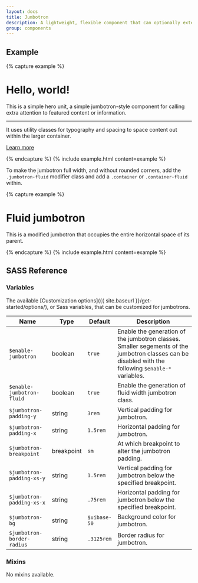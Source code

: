 ```yaml
---
layout: docs
title: Jumbotron
description: A lightweight, flexible component that can optionally extend the entire viewport to showcase key marketing messages on your site.
group: components
---
```


## Example

{% capture example %}
<div class="jumbotron">
  <h1>Hello, world!</h1>
  <p class="lead">This is a simple hero unit, a simple jumbotron-style component for calling extra attention to featured content or information.</p>
  <hr class="my-2">
  <p>It uses utility classes for typography and spacing to space content out within the larger container.</p>
  <p class="lead">
    <a class="btn btn-primary btn-lg" href="#" role="button">Learn more</a>
  </p>
</div>
{% endcapture %}
{% include example.html content=example %}

To make the jumbotron full width, and without rounded corners, add the `.jumbotron-fluid` modifier class and add a `.container` or `.container-fluid` within.

{% capture example %}
<div class="jumbotron jumbotron-fluid">
  <div class="container">
    <h1>Fluid jumbotron</h1>
    <p class="lead">This is a modified jumbotron that occupies the entire horizontal space of its parent.</p>
  </div>
</div>
{% endcapture %}
{% include example.html content=example %}

## SASS Reference

### Variables

The available [Customization options]({{ site.baseurl }}/get-started/options/), or Sass variables, that can be customized for jumbotrons.

<div class="table-scroll">
    <table class="table table-bordered table-striped">
        <thead>
            <tr>
                <th style="width: 100px;">Name</th>
                <th style="width: 50px;">Type</th>
                <th style="width: 50px;">Default</th>
                <th>Description</th>
            </tr>
        </thead>
        <tbody>
            <tr>
                <td><code>$enable-jumbotron</code></td>
                <td>boolean</td>
                <td><code>true</code></td>
                <td>
                    Enable the generation of the jumbotron classes.
                    Smaller segements of the jumbotron classes can be disabled with the following <code>$enable-*</code> variables.
                </td>
            </tr>
            <tr>
                <td><code>$enable-jumbotron-fluid</code></td>
                <td>boolean</td>
                <td><code>true</code></td>
                <td>
                    Enable the generation of fluid width jumbotron class.
                </td>
            </tr>
            <tr>
                <td><code>$jumbotron-padding-y</code></td>
                <td>string</td>
                <td><code>3rem</code></td>
                <td>
                    Vertical padding for jumbotron.
                </td>
            </tr>
            <tr>
                <td><code>$jumbotron-padding-x</code></td>
                <td>string</td>
                <td><code>1.5rem</code></td>
                <td>
                    Horizontal padding for jumbotron.
                </td>
            </tr>
            <tr>
                <td><code>$jumbotron-breakpoint</code></td>
                <td>breakpoint</td>
                <td><code>sm</code></td>
                <td>
                    At which breakpoint to alter the jumbotron padding.
                </td>
            </tr>
            <tr>
                <td><code>$jumbotron-padding-xs-y</code></td>
                <td>string</td>
                <td><code>1.5rem</code></td>
                <td>
                    Vertical padding for jumbotron below the specified breakpoint.
                </td>
            </tr>
            <tr>
                <td><code>$jumbotron-padding-xs-x</code></td>
                <td>string</td>
                <td><code>.75rem</code></td>
                <td>
                    Horizontal padding for jumbotron below the specified breakpoint.
                </td>
            </tr>
            <tr>
                <td><code>$jumbotron-bg</code></td>
                <td>string</td>
                <td><code>$uibase-50</code></td>
                <td>
                    Background color for jumbotron.
                </td>
            </tr>
            <tr>
                <td><code>$jumbotron-border-radius</code></td>
                <td>string</td>
                <td><code>.3125rem</code></td>
                <td>
                    Border radius for jumbotron.
                </td>
            </tr>
        </tbody>
    </table>
</div>

### Mixins

No mixins available.
